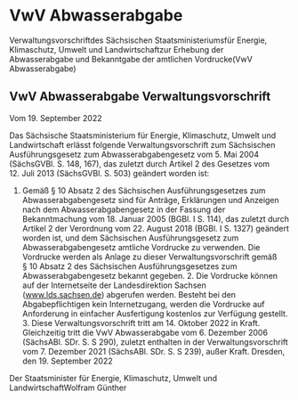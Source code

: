 # VwV Abwasserabgabe

Verwaltungsvorschriftdes Sächsischen Staatsministeriumsfür Energie, Klimaschutz, Umwelt und Landwirtschaftzur Erhebung der Abwasserabgabe und Bekanntgabe der amtlichen Vordrucke(VwV Abwasserabgabe)

## VwV Abwasserabgabe Verwaltungsvorschrift

Vom 19. September 2022

Das Sächsische Staatsministerium für Energie, Klimaschutz, Umwelt und Landwirtschaft erlässt folgende Verwaltungsvorschrift zum
				Sächsischen Ausführungsgesetz zum Abwasserabgabengesetz vom 5. Mai 2004 (SächsGVBl. S. 148, 167), das zuletzt durch Artikel 2 des Gesetzes vom 12. Juli 2013 (SächsGVBl. S. 503) geändert worden ist:

1. Gemäß § 10 Absatz 2 des Sächsischen Ausführungsgesetzes zum Abwasserabgabengesetz sind für Anträge, Erklärungen und Anzeigen nach dem Abwasserabgabengesetz in der Fassung der Bekanntmachung vom 18. Januar 2005 (BGBl. I S. 114), das zuletzt durch Artikel 2 der Verordnung vom 22. August 2018 (BGBl. I S. 1327) geändert worden ist, und dem Sächsischen Ausführungsgesetz zum Abwasserabgabengesetz amtliche Vordrucke zu verwenden. Die Vordrucke werden als Anlage zu dieser Verwaltungsvorschrift gemäß § 10 Absatz 2 des Sächsischen Ausführungsgesetzes zum Abwasserabgabengesetz bekannt gegeben. 2. Die Vordrucke können auf der Internetseite der Landesdirektion Sachsen (www.lds.sachsen.de) abgerufen werden. Besteht bei den Abgabepflichtigen kein Internetzugang, werden die Vordrucke auf Anforderung in einfacher Ausfertigung kostenlos zur Verfügung gestellt. 3. Diese Verwaltungsvorschrift tritt am 14. Oktober 2022 in Kraft. Gleichzeitig tritt die VwV Abwasserabgabe vom 6. Dezember 2006 (SächsABl. SDr. S. S 290), zuletzt enthalten in der Verwaltungsvorschrift vom 7. Dezember 2021 (SächsABl. SDr. S. S 239), außer Kraft. Dresden, den 19. September 2022

Der Staatsminister für Energie, Klimaschutz, Umwelt und LandwirtschaftWolfram Günther

